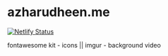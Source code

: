 # azharudheen.me

[![Netlify Status](https://api.netlify.com/api/v1/badges/b5093789-0a17-41b6-943f-ec4e00cf360d/deploy-status)](https://app.netlify.com/sites/azharudheen/deploys)

fontawesome kit - icons ||
imgur - background video 
